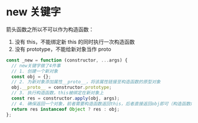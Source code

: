# new 关键字

箭头函数之所以不可以作为构造函数：

1. 没有 this，不能绑定新 this 的同时执行一次构造函数
2. 没有 prototype，不能给新对象当作 proto

```js
const _new = function (constructor, ...args) {
  // new关键字做了4件事
  // 1. 创建一个新对象
  const obj = {};
  // 2. 为新对象添加属性__proto__，将该属性链接至构造函数的原型对象
  obj.__proto__ = constructor.prototype;
  // 3. 执行构造函数，this被绑定在新对象上
  const res = constructor.apply(obj, args);
  // 4. 确保返回一个对象，前者需要构造函数返回this，后者直接返回obj即可（构造函数内已经操作了obj）
  return res instanceof Object ? res : obj;
};
```
